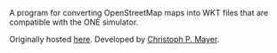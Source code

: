 A program for converting OpenStreetMap maps into WKT files that are compatible with the ONE simulator.

Originally hosted [here](http://www.tm.kit.edu/~mayer/osm2wkt/ "osm2wkt").
Developed by [Christoph P. Mayer](https://telematics.tm.kit.edu/english/staff_mayer.php).
